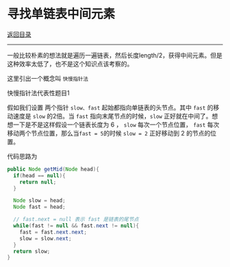 # 寻找单链表中间元素

[返回目录](../01-数据结构与算法.md)

---

一般比较朴素的想法就是遍历一遍链表，然后长度length/2，获得中间元素。但是这种效率太低了，也不是这个知识点该考察的。

这里引出一个概念叫 `快慢指针法`

快慢指针法代表性题目1

假如我们设置 两个指针 `slow、fast` 起始都指向单链表的头节点。其中 `fast` 的移动速度是 `slow` 的2倍。当 `fast` 指向末尾节点的时候，`slow` 正好就在中间了。想想一下是不是这样假设一个链表长度为 6 ， `slow` 每次一个节点位置， `fast` 每次移动两个节点位置，那么当`fast = 5`的时候 `slow = 2` 正好移动到 2 的节点的位置。

代码思路为

```java
public Node getMid(Node head){
  if(head == null){
    return null;
  }

  Node slow = head;
  Node fast = head;

  // fast.next = null 表示 fast 是链表的尾节点
  while(fast != null && fast.next != null){
    fast = fast.next.next;
    slow = slow.next;
  }
  return slow;
}
```